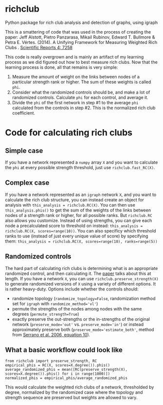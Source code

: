 # richclub
Python package for rich club analysis and detection of graphs, using igraph

This is a smattering of code that was used in the process of creating the paper:
Jeff Alstott, Pietro Panzarasa, Mikail Rubinov, Edward T. Bullmore & Petra E. Vértes. (2014). A Unifying Framework for Measuring Weighted Rich Clubs
. [Scientific Reports 4: 7258](http://www.nature.com/articles/srep07258)


This code is really overgrown and is mainly an artifact of my learning process as we did figured out how to best measure rich clubs. Now that the learning process is done, all that remains is very simple:

1. Measure the amount of weight on the links between nodes of a particular strength rank or higher. The sum of these weights is called `phi`.
2. Consider what the randomized controls should be, and make a lot of randomized controls. Calculate `phi` for each control, and average it.
3. Divide the `phi` of the first network in step #1 to the average `phi` calculated from the controls in step #2. This is the normalized rich club coefficient.

Code for calculating rich clubs
===

Simple case
---
If you have a network represented a `numpy` array `X` and you want to calculate the `phi` at every possible strength threshold, just use `richclub.fast_RC(X)`.

Complex case
---
If you have a network represented as an `igraph` network `X`, and you want to calculate the rich club structure, you can instead create an object for analysis with `this_analysis = richclub.RC(X)`. You can then use `this_analysis.phis()` to get the sum of the weights of the links between nodes of a strength rank or higher, for all possible ranks. But `richclub.RC` also allows you customize. Instead of using strengths, you can give each node a precalculated score to threshold on instead: `this_analysis = richclub.RC(X, scores=range(10))`. You can also specificy which threshold ranks to use (instead of just every unique value of score) by specifying them: `this_analysis = richclub.RC(X, scores=range(10), ranks=range(5))`

Randomized controls
---
The hard part of calculating rich clubs is determining what is an appropriate randomized control, and then calculating it. The [paper](http://www.nature.com/articles/srep07258) talks about this at length. If you have a network `X`, you can use `richclub.preserve_strength(X)` to generate randomized versions of `X` using a variety of different options. It is rather heavy-duty. Options include whether the controls should:
- randomize topology (`randomize_topology=False`, randomization method set for `igraph` with `randomize_method='vl'`)
- permute the strengths of the nodes among nodes with the same degrees (`permute_strength=True`)
- exactly preserve the out-strengths or the in-strengths of the original network (`preserve_mode='out'` vs. `preserve_mode='in'`) or instead approximately preserve both (`preserve_mode='estimate_both'`, method from [Serrano et al. 2006, equation 10](http://arxiv.org/abs/cond-mat/0609029)).


What a basic workflow could look like
-----
```
from richclub import preserve_strength, RC
empirical_phis = RC(X, scores=X.degree()).phis()
average_randomized_phis = mean([RC(preserve_strength(X), scores=X.degree()).phis() for i in range(1000)])
normalized_phis = empirical_phis/average_randomized_phis
```

This would calculate the weighted rich clubs of a network, thresholded by degree, normalized by the randomized case where the topology and strength sequence are preserved but weights are allowed to vary. 


